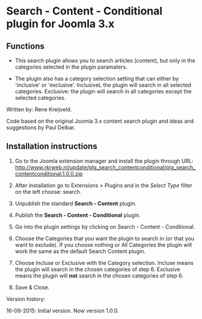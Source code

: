 Search - Content - Conditional plugin for Joomla 3.x
====================================================

Functions
---------

* This search plugin allows you to search articles (content), but only in the categories selected in the plugin paramaters.

* The plugin also has a category selection setting that can either by 'inclusive' or 'exclusive'. InclusiveL the plugin will search in all selected categories. Exclusive: the plugin will search in all categories except the selected categories.

Written by: Rene Kreijveld.

Code based on the original Joomla 3.x content search plugin and ideas and suggestions by Paul Delbar.

Installation instructions
-------------------------

1. Go to the Joomla extension manager and install the plugin through URL: http://www.rkrweb.nl/update/plg_search_contentconditional/plg_search_contentconditional.1.0.0.zip

2. After installation go to Extensions > Plugins and in the *Select Type* filter on the left choose: search.

3. Unpublish the standard **Search - Content** plugin.

4. Publish the **Search - Content - Conditional** plugin.

5. Go into the plugin settings by clicking on Search - Content - Conditional.

6. Choose the Categories that you want the plugin to search in (or that you want to exclude). If you choose nothing or All Categories the plugin will work the same as the default Search Content plugin.

7. Choose Incluse or Exclusive with the Category selection. Incluse means the plugin will search in the chosen categories of step 6. Exclusive means the plugin will **not** search in the chosen categories of step 6.

8. Save & Close.

Version history:

16-09-2015: Initial version.
Now version 1.0.0.
